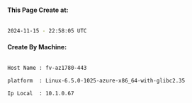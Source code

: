 
   
#### This Page Create at:

```bash

2024-11-15 - 22:58:05 UTC

```

#### Create By Machine:

```bash

Host Name : fv-az1780-443

platform  : Linux-6.5.0-1025-azure-x86_64-with-glibc2.35

Ip Local  : 10.1.0.67

```

